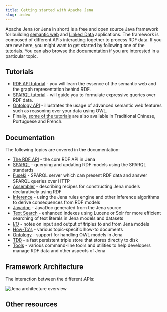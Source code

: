 ```yaml
---
title: Getting started with Apache Jena
slug: index
---
```


Apache Jena (or Jena in short) is a free and open source Java 
framework for building [semantic web](https://en.wikipedia.org/wiki/Semantic_Web) and 
[Linked Data](http://linkeddata.org/) applications.
The framework is composed of different APIs interacting together to process RDF data. If you are new here, you might want to
get started by following one of the [tutorials](/tutorials/index.html). You can also browse [the documentation](/documentation/index.html) if you are interested in a particular topic.

<h2><i class="bi-journal"></i> Tutorials</h2>

* [RDF API tutorial](/tutorials/rdf_api.html) - you will learn 
the essence of the semantic web and the graph representation
behind RDF.
* [SPARQL tutorial](/tutorials/sparql.html) - will guide you 
to formulate expressive queries over RDF data.
* [Ontology API](/documentation/ontology) - illustrates the
usage of advanced semantic web features such as reasoning over your data using OWL.
* Finally, [some of the tutorials](/tutorials/index.html) are also available in Traditional Chinese, Portuguese and French.

<h2><i class="bi-book"></i> Documentation</h2>

The following topics are covered in the documentation:

* [The RDF API](/documentation/rdf/) - the core RDF API in Jena
* [SPARQL](/documentation/query/) - querying and updating RDF models using the SPARQL standards
* [Fuseki](/documentation/fuseki2/) - SPARQL server which can present RDF data and answer SPARQL queries over HTTP
* [Assembler](/documentation/assembler/) - describing recipes for constructing Jena models declaratively using RDF
* [Inference](/documentation/inference/) - using the Jena rules engine and other inference algorithms to derive consequences from RDF models
* [Javadoc](/documentation/javadoc/) - JavaDoc generated from the Jena source
* [Text Search](/documentation/query/text-query.html) - enhanced indexes using Lucene or Solr for more efficient searching of text literals in Jena models and datasets
* [I/O](/documentation/io/) - notes on input and output of triples to and from Jena models
* [How-To's](/documentation/notes/) - various topic-specific how-to documents
* [Ontology](/documentation/ontology/) - support for handling OWL models in Jena
* [TDB](/documentation/tdb/) - a fast persistent triple store that stores directly to disk
* [Tools](/documentation/tools/) - various command-line tools and utilities to help developers manage RDF data and other aspects of Jena

<h2><i class="bi-puzzle"></i> Framework Architecture</h2>

The interaction between the different APIs:

![Jena architecture overview](/images/jena-architecture.png "Jena architecture overview")

<h2><i class="bi-info-circle"></i> Other resources</h2>
